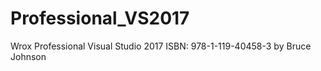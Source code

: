# Professional_VS2017
Wrox Professional Visual Studio 2017 ISBN: 978-1-119-40458-3 by Bruce Johnson
